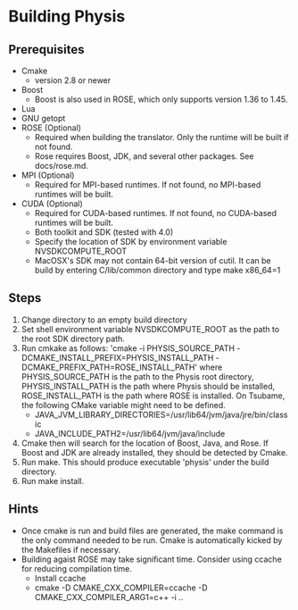 # Building Physis

## Prerequisites
* Cmake 
    * version 2.8 or newer
* Boost
    * Boost is also used in ROSE, which only supports version 1.36 to 1.45.
* Lua
* GNU getopt	
* ROSE (Optional)
    * Required when building the translator. Only the runtime will be
      built if not found.
    * Rose requires Boost, JDK, and several other packages. See docs/rose.md.
* MPI (Optional)
    * Required for MPI-based runtimes. If not found, no MPI-based
      runtimes will be built.
* CUDA (Optional)
    * Required for CUDA-based runtimes. If not found, no CUDA-based
      runtimes will be built.
    * Both toolkit and SDK (tested with 4.0)
    * Specify the location of SDK by environment variable NVSDKCOMPUTE_ROOT  
    * MacOSX's SDK may not contain 64-bit version of cutil. It can be
      build by entering C/lib/common directory and type make x86_64=1
    
## Steps
1. Change directory to an empty build directory
2. Set shell environment variable NVSDKCOMPUTE_ROOT as the path to the root SDK directory path.
3. Run cmkake as follows:
  'cmake -i PHYSIS_SOURCE_PATH -DCMAKE_INSTALL_PREFIX=PHYSIS_INSTALL_PATH -DCMAKE_PREFIX_PATH=ROSE_INSTALL_PATH'
  where PHYSIS_SOURCE_PATH is the path to the Physis root directory, PHYSIS_INSTALL_PATH is the path where Physis should be installed, ROSE_INSTALL_PATH is the path where ROSE is installed. 
 On Tsubame, the following CMake variable might need to be defined.
    * JAVA_JVM_LIBRARY_DIRECTORIES=/usr/lib64/jvm/java/jre/bin/classic
    * JAVA_INCLUDE_PATH2=/usr/lib64/jvm/java/include
4. Cmake then will search for the location of Boost, Java, and Rose. If
  Boost and JDK are already installed, they should be detected by
  Cmake.
5. Run make. This should produce executable 'physis' under the build
   directory. 
6. Run make install.

## Hints
* Once cmake is run and build files are generated, the make command is the
  only command needed to be run. Cmake is automatically kicked by the
  Makefiles if necessary.
* Building agaist ROSE may take significant time. Consider using
  ccache for reducing compilation time. 
  - Install ccache
  - cmake -D CMAKE_CXX_COMPILER=ccache  -D CMAKE_CXX_COMPILER_ARG1=c++  -i .. 

